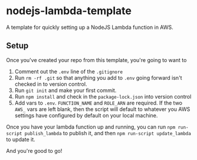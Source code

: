 # nodejs-lambda-template

A template for quickly setting up a NodeJS Lambda function in AWS.

## Setup

Once you've created your repo from this template, you're going to want to

1. Comment out the `.env` line of the `.gitignore`
2. Run `rm -rf .git` so that anything you add to `.env` going forward isn't checked in to version control.
3. Run `git init` and make your first commit.
4. Run `npm install` and check in the `package-lock.json` into version control
5. Add vars to `.env`. `FUNCTION_NAME` and `ROLE_ARN` are required. If the two `AWS_` vars are left blank, then the script will default to whatever you AWS settings have configured by default on your local machine.


Once you have your lambda function up and running, you can run `npm run-script publish_lambda` to publish it, and then `npm run-script update_lambda` to update it.


And you're good to go!